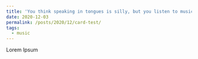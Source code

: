 ```yaml
---
title: 'You think speaking in tongues is silly, but you listen to music'
date: 2020-12-03
permalink: /posts/2020/12/card-test/
tags:
  - music
---
```


Lorem Ipsum

<meta name="twitter:card" content="summary_large_image">
<meta name="twitter:site" content="@jasonrosewell">
<meta name="twitter:title" content="You think speaking in tongues is silly, but you listen to music">
<meta name="twitter:image" content="https://rorywatts.github.io/images/jason-rosewell-ASKeuOZqhYU-unsplash.jpg">